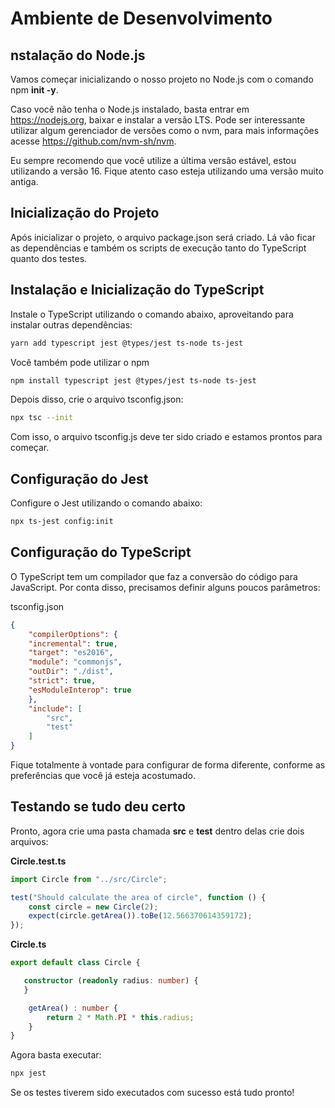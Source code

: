 # Ambiente de Desenvolvimento

## nstalação do Node.js

Vamos começar inicializando o nosso projeto no Node.js com o comando npm **init -y**.

Caso você não tenha o Node.js instalado, basta entrar em https://nodejs.org, baixar e instalar a versão LTS. Pode ser interessante utilizar algum gerenciador de versões como o nvm, para mais informações acesse https://github.com/nvm-sh/nvm.

Eu sempre recomendo que você utilize a última versão estável, estou utilizando a versão 16. Fique atento caso esteja utilizando uma versão muito antiga.

## Inicialização do Projeto

Após inicializar o projeto, o arquivo package.json será criado. Lá vão ficar as dependências e também os scripts de execução tanto do TypeScript quanto dos testes.

## Instalação e Inicialização do TypeScript

Instale o TypeScript utilizando o comando abaixo, aproveitando para instalar outras dependências:

```bash
yarn add typescript jest @types/jest ts-node ts-jest
```

Você também pode utilizar o npm

```bash
npm install typescript jest @types/jest ts-node ts-jest
```

Depois disso, crie o arquivo tsconfig.json:

```bash
npx tsc --init
```

Com isso, o arquivo tsconfig.js deve ter sido criado e estamos prontos para começar.

## Configuração do Jest

Configure o Jest utilizando o comando abaixo:

```bash
npx ts-jest config:init
```

## Configuração do TypeScript

O TypeScript tem um compilador que faz a conversão do código para JavaScript. Por conta disso, precisamos definir alguns poucos parâmetros:

tsconfig.json

```json
{
    "compilerOptions": {
    "incremental": true,
    "target": "es2016",
    "module": "commonjs",
    "outDir": "./dist",
    "strict": true,
    "esModuleInterop": true
    },
    "include": [
        "src",
        "test"
    ]
}
```

Fique totalmente à vontade para configurar de forma diferente, conforme as preferências que você já esteja acostumado.


## Testando se tudo deu certo

Pronto, agora crie uma pasta chamada **src** e **test** dentro delas crie dois arquivos:

**Circle.test.ts**

```typescript
import Circle from "../src/Circle";

test("Should calculate the area of circle", function () {
    const circle = new Circle(2);
    expect(circle.getArea()).toBe(12.566370614359172);
});
```

**Circle.ts**

```typescript
export default class Circle {

   constructor (readonly radius: number) {
   }

    getArea() : number {
        return 2 * Math.PI * this.radius;
    }
}
```

Agora basta executar:

```bash
npx jest
```

Se os testes tiverem sido executados com sucesso está tudo pronto!